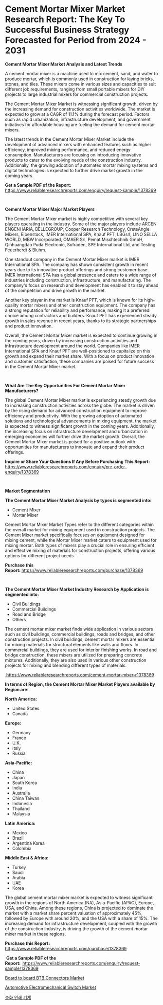 <p><h1>Cement Mortar Mixer Market Research Report: The Key To Successful Business Strategy Forecasted for Period from 2024 - 2031</h1></p><p><strong>Cement Mortar Mixer Market Analysis and Latest Trends</strong></p>
<p><p>A cement mortar mixer is a machine used to mix cement, sand, and water to produce mortar, which is commonly used in construction for laying bricks, stones, and tiles. These mixers come in various sizes and capacities to suit different job requirements, ranging from small portable mixers for DIY projects to large industrial mixers for commercial construction projects.</p><p>The Cement Mortar Mixer Market is witnessing significant growth, driven by the increasing demand for construction activities worldwide. The market is expected to grow at a CAGR of 11.1% during the forecast period. Factors such as rapid urbanization, infrastructure development, and government initiatives for affordable housing are fueling the demand for cement mortar mixers.</p><p>The latest trends in the Cement Mortar Mixer Market include the development of advanced mixers with enhanced features such as higher efficiency, improved mixing performance, and reduced energy consumption. Manufacturers are focusing on introducing innovative products to cater to the evolving needs of the construction industry. Additionally, the growing adoption of automated mortar mixing systems and digital technologies is expected to further drive market growth in the coming years.</p></p>
<p><strong>Get a Sample PDF of the Report:&nbsp;</strong> <a href="https://www.reliableresearchreports.com/enquiry/request-sample/1378369">https://www.reliableresearchreports.com/enquiry/request-sample/1378369</a></p>
<p>&nbsp;</p>
<p><strong>Cement Mortar Mixer Major Market Players</strong></p>
<p><p>The Cement Mortar Mixer market is highly competitive with several key players operating in the industry. Some of the major players include ARCEN ENGENHARIA, BELLEGROUP, Cooper Research Technology, CreteAngle Mixers, Eibenstock, IMER International SPA, Knauf PFT, LBGsrl, LINO SELLA WORLD, MBW Incorporated, OMAER Srl, Pemat Mischtechnik GmbH, Qinhuangdao Puda Electronic, Sofraden, SPE International Ltd, and Testing Feuerherdt & Bluhm.</p><p>One standout company in the Cement Mortar Mixer market is IMER International SPA. The company has shown consistent growth in recent years due to its innovative product offerings and strong customer base. IMER International SPA has a global presence and caters to a wide range of industries including construction, infrastructure, and manufacturing. The company's focus on research and development has enabled it to stay ahead of the competition and drive growth in the market.</p><p>Another key player in the market is Knauf PFT, which is known for its high-quality mortar mixers and other construction equipment. The company has a strong reputation for reliability and performance, making it a preferred choice among contractors and builders. Knauf PFT has experienced steady growth in sales revenue in recent years, thanks to its strategic partnerships and product innovation.</p><p>Overall, the Cement Mortar Mixer market is expected to continue growing in the coming years, driven by increasing construction activities and infrastructure development around the world. Companies like IMER International SPA and Knauf PFT are well-positioned to capitalize on this growth and expand their market share. With a focus on product innovation and customer satisfaction, these companies are poised for future success in the Cement Mortar Mixer market.</p></p>
<p>&nbsp;</p>
<p><strong>What Are The Key Opportunities For Cement Mortar Mixer Manufacturers?</strong></p>
<p><p>The global Cement Mortar Mixer market is experiencing steady growth due to increasing construction activities across the globe. The market is driven by the rising demand for advanced construction equipment to improve efficiency and productivity. With the growing adoption of automated solutions and technological advancements in mixing equipment, the market is expected to witness significant growth in the coming years. Additionally, the increasing focus on infrastructure development and urbanization in emerging economies will further drive the market growth. Overall, the Cement Mortar Mixer market is poised for a positive outlook with opportunities for manufacturers to innovate and expand their product offerings.</p></p>
<p><strong>Inquire or Share Your Questions If Any Before Purchasing This Report:</strong> <a href="https://www.reliableresearchreports.com/enquiry/pre-order-enquiry/1378369">https://www.reliableresearchreports.com/enquiry/pre-order-enquiry/1378369</a></p>
<p>&nbsp;</p>
<p><strong>Market Segmentation</strong></p>
<p><strong>The Cement Mortar Mixer Market Analysis by types is segmented into:</strong></p>
<p><ul><li>Cement Mixer</li><li>Mortar Mixer</li></ul></p>
<p><p>Cement Mortar Mixer Market Types refer to the different categories within the overall market for mixing equipment used in construction projects. The Cement Mixer market specifically focuses on equipment designed for mixing cement, while the Mortar Mixer market caters to equipment used for mixing mortar. Both types of mixers play a crucial role in ensuring efficient and effective mixing of materials for construction projects, offering various options for different project needs.</p></p>
<p><strong>Purchase this Report:&nbsp;</strong><a href="https://www.reliableresearchreports.com/purchase/1378369">https://www.reliableresearchreports.com/purchase/1378369</a></p>
<p>&nbsp;</p>
<p><strong>The Cement Mortar Mixer Market Industry Research by Application is segmented into:</strong></p>
<p><ul><li>Civil Buildings</li><li>Commercial Buildings</li><li>Road and Bridge</li><li>Others</li></ul></p>
<p><p>The cement mortar mixer market finds wide application in various sectors such as civil buildings, commercial buildings, roads and bridges, and other construction projects. In civil buildings, cement mortar mixers are essential for mixing materials for structural elements like walls and floors. In commercial buildings, they are used for interior finishing works. In road and bridge construction, these mixers are utilized for preparing concrete mixtures. Additionally, they are also used in various other construction projects for mixing and blending different types of materials.</p></p>
<p><a href="https://www.reliableresearchreports.com/cement-mortar-mixer-r1378369">&nbsp;https://www.reliableresearchreports.com/cement-mortar-mixer-r1378369</a></p>
<p><strong>In terms of Region, the Cement Mortar Mixer Market Players available by Region are:</strong></p>
<p>
    <p> <strong> North America: </strong>
        <ul>
            <li>United States</li>
            <li>Canada</li>
        </ul>
        </p> 
    <p> <strong> Europe: </strong>
        <ul>
            <li>Germany</li>
            <li>France</li>
            <li>U.K.</li>
            <li>Italy</li>
            <li>Russia</li>
        </ul>
        </p> 
    <p> <strong> Asia-Pacific: </strong>
        <ul>
            <li>China</li>
            <li>Japan</li>
            <li>South Korea</li>
            <li>India</li>
            <li>Australia</li>
            <li>China Taiwan</li>
            <li>Indonesia</li>
            <li>Thailand</li>
            <li>Malaysia</li>
        </ul>
        </p> 
    <p> <strong> Latin America: </strong>
        <ul>
            <li>Mexico</li>
            <li>Brazil</li>
            <li>Argentina Korea</li>
            <li>Colombia</li>
        </ul>
        </p> 
    <p> <strong> Middle East & Africa: </strong>
        <ul>
            <li>Turkey</li>
            <li>Saudi</li>
            <li>Arabia</li>
            <li>UAE</li>
            <li>Korea</li>
        </ul>
    </p>
    </p>
<p><p>The global cement mortar mixer market is expected to witness significant growth in the regions of North America (NA), Asia-Pacific (APAC), Europe, USA, and China. Among these regions, China is projected to dominate the market with a market share percent valuation of approximately 45%, followed by Europe with around 20%, and the USA with a share of 15%. The increasing demand for infrastructure development, coupled with the growth of the construction industry, is driving the growth of the cement mortar mixer market in these regions.</p></p>
<p><strong>Purchase this Report: </strong><a href="https://www.reliableresearchreports.com/purchase/1378369">https://www.reliableresearchreports.com/purchase/1378369</a></p>
<p>&nbsp;<strong>Get a Sample PDF of the Report:&nbsp;&nbsp;</strong><a href="https://www.reliableresearchreports.com/enquiry/request-sample/1378369">https://www.reliableresearchreports.com/enquiry/request-sample/1378369</a></p>
<p><strong></strong></p>
<p><p><a href="https://www.linkedin.com/pulse/board-btb-connectors-market-size-growth-outlook-from-2024-fwefe?trackingId=0gJp38eubfMft1hnI7T7rg%3D%3D">Board to board BTB Connectors Market</a></p><p><a href="https://www.linkedin.com/pulse/automotive-electromechanical-switch-market-size-growth-jw07e?trackingId=216mlf41afjpTylJW3YGPg%3D%3D">Automotive Electromechanical Switch Market</a></p><p><a href="https://github.com/laholand/Market-Research-Report-List-3/blob/main/184058920359.md">승화 인쇄 기계</a></p></p>